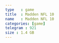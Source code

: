 ```yaml
---
type   : game
title  : Madden NFL 10
name   : Madden NFL 10
categories: [game]
telegram : 921
size : 1.4 GB
---
```



